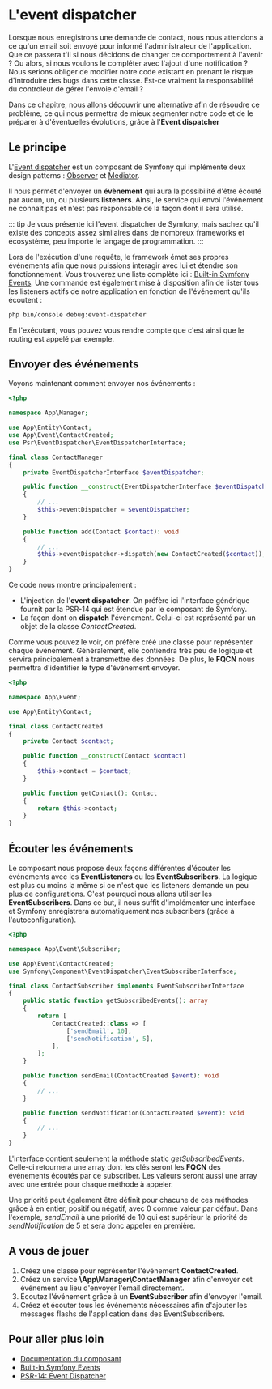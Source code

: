 # L'event dispatcher

Lorsque nous enregistrons une demande de contact, nous nous attendons à ce qu'un email soit envoyé pour informé l'administrateur de l'application. Que ce passera t'il si nous décidons de changer ce comportement à l'avenir ? Ou alors, si nous voulons le compléter avec l'ajout d'une notification ? Nous serions obliger de modifier notre code existant en prenant le risque d'introduire des bugs dans cette classe. Est-ce vraiment la responsabilité du controleur de gérer l'envoie d'email ?

Dans ce chapitre, nous allons découvrir une alternative afin de résoudre ce problème, ce qui nous permettra de mieux segmenter notre code et de le préparer à d'éventuelles évolutions, grâce à l'**Event dispatcher**

## Le principe

L'[Event dispatcher](https://symfony.com/doc/current/components/event_dispatcher.html) est un composant de Symfony qui implémente deux design patterns : [Observer](https://refactoring.guru/design-patterns/observer) et [Mediator](https://refactoring.guru/design-patterns/mediator).

Il nous permet d'envoyer un **évènement** qui aura la possibilité d'être écouté par aucun, un, ou plusieurs **listeners**. Ainsi, le service qui envoi l'événement ne connaît pas et n'est pas responsable de la façon dont il sera utilisé.

::: tip
Je vous présente ici l'event dispatcher de Symfony, mais sachez qu'il existe des concepts assez similaires dans de nombreux frameworks et écosystème, peu importe le langage de programmation.
:::

Lors de l'exécution d'une requête, le framework émet ses propres événements afin que nous puissions interagir avec lui et étendre son fonctionnement. Vous trouverez une liste complète ici : [Built-in Symfony Events](https://symfony.com/doc/current/reference/events.html). Une commande est également mise à disposition afin de lister tous les listeners actifs de notre application en fonction de l'événement qu'ils écoutent :

``` sh
php bin/console debug:event-dispatcher
```

En l'exécutant, vous pouvez vous rendre compte que c'est ainsi que le routing est appelé par exemple.

## Envoyer des événements

Voyons maintenant comment envoyer nos événements :

``` php
<?php

namespace App\Manager;

use App\Entity\Contact;
use App\Event\ContactCreated;
use Psr\EventDispatcher\EventDispatcherInterface;

final class ContactManager
{
    private EventDispatcherInterface $eventDispatcher;

    public function __construct(EventDispatcherInterface $eventDispatcher)
    {
        // ...
        $this->eventDispatcher = $eventDispatcher;
    }

    public function add(Contact $contact): void
    {
        // ...
        $this->eventDispatcher->dispatch(new ContactCreated($contact));
    }
}
```

Ce code nous montre principalement :
- L'injection de l'**event dispatcher**. On préfère ici l'interface générique fournit par la PSR-14 qui est étendue par le composant de Symfony.
- La façon dont on **dispatch** l'événement. Celui-ci est représenté par un objet de la classe *ContactCreated*.

Comme vous pouvez le voir, on préfère créé une classe pour représenter chaque événement. Généralement, elle contiendra très peu de logique et servira principalement à transmettre des données. De plus, le **FQCN** nous permettra d'identifier le type d'événement envoyer.

``` php
<?php

namespace App\Event;

use App\Entity\Contact;

final class ContactCreated
{
    private Contact $contact;

    public function __construct(Contact $contact)
    {
        $this->contact = $contact;
    }

    public function getContact(): Contact
    {
        return $this->contact;
    }
}
```

## Écouter les événements

Le composant nous propose deux façons différentes d'écouter les événements avec les **EventListeners** ou les **EventSubscribers**.
La logique est plus ou moins la même si ce n'est que les listeners demande un peu plus de configurations. C'est pourquoi nous allons utiliser les **EventSubscribers**. Dans ce but, il nous suffit d'implémenter une interface et Symfony enregistrera automatiquement nos subscribers (grâce à l'autoconfiguration).

``` php
<?php

namespace App\Event\Subscriber;

use App\Event\ContactCreated;
use Symfony\Component\EventDispatcher\EventSubscriberInterface;

final class ContactSubscriber implements EventSubscriberInterface
{
    public static function getSubscribedEvents(): array
    {
        return [
            ContactCreated::class => [
                ['sendEmail', 10],
                ['sendNotification', 5],
            ],
        ];
    }

    public function sendEmail(ContactCreated $event): void
    {
        // ...
    }

    public function sendNotification(ContactCreated $event): void
    {
        // ...
    }
}
```

L'interface contient seulement la méthode static *getSubscribedEvents*. Celle-ci retournera une array dont les clés seront les **FQCN** des événements écoutés par ce subscriber. Les valeurs seront aussi une array avec une entrée pour chaque méthode à appeler.

Une priorité peut également être définit pour chacune de ces méthodes grâce à en entier, positif ou négatif, avec 0 comme valeur par défaut. Dans l'exemple, *sendEmail* à une priorité de 10 qui est supérieur la priorité de *sendNotification* de 5 et sera donc appeler en première.

## A vous de jouer

1. Créez une classe pour représenter l'événement **ContactCreated**.
2. Créez un service **\App\Manager\ContactManager** afin d'envoyer cet événement au lieu d'envoyer l'email directement.
3. Écoutez l'événement grâce à un **EventSubscriber** afin d'envoyer l'email.
4. Créez et écouter tous les événements nécessaires afin d'ajouter les messages flashs de l'application dans des EventSubscribers.

## Pour aller plus loin

- [Documentation du composant](https://symfony.com/doc/current/components/event_dispatcher.html)
- [Built-in Symfony Events](https://symfony.com/doc/current/reference/events.html)
- [PSR-14: Event Dispatcher](https://www.php-fig.org/psr/psr-14/)

